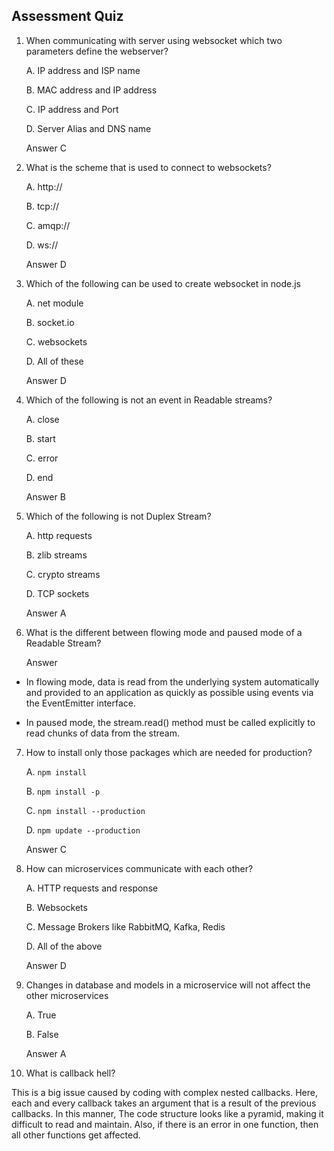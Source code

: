 
## Assessment Quiz

1. When communicating with server using websocket which two parameters define the webserver?

	A. IP address and ISP name

	B. MAC address and IP address
	
	C. IP address and Port

	D. Server Alias and DNS name

	Answer C

2. What is the scheme that is used to connect to websockets?

	A. http://

	B. tcp://

	C. amqp://

	D. ws://
	
	Answer D

3.  Which of the following can be used to create websocket in node.js

	A. net module

	B. socket.io

	C. websockets

	D. All of these

	Answer D

4. Which of the following is not an event in Readable streams?

	A. close

	B. start

	C. error

	D. end

	Answer B

5. Which of the following is not Duplex Stream?

	A.  http requests

	B. zlib streams

	C. crypto streams

	D. TCP sockets

	Answer A

6. What is the different between flowing mode and paused mode of a Readable Stream?

	Answer

-   In flowing mode, data is read from the underlying system automatically and provided to an application as quickly as possible using events via the  EventEmitter  interface.

-   In paused mode, the  stream.read() method must be called explicitly to read chunks of data from the stream.

7. How to install only those packages which are needed for production?

	A. `npm install`

	B. `npm install -p`

	C. `npm install --production`

	D. `npm update --production`
	
	Answer C

8. How can microservices communicate with each other?

	A.  HTTP requests and response

	B. Websockets

	C. Message Brokers like RabbitMQ, Kafka, Redis

	D. All of the above

	Answer D
	
9. Changes in database and models in a microservice will not affect the other microservices

	A. True

	B. False

	Answer A 

10. What is callback hell?


This is a big issue caused by coding with complex nested callbacks. Here, each and every callback takes an argument that is a result of the previous callbacks. In this manner, The code structure looks like a pyramid, making it difficult to read and maintain. Also, if there is an error in one function, then all other functions get affected.

